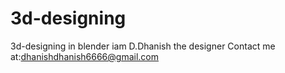 # 3d-designing
3d-designing in blender
iam D.Dhanish
the designer
Contact me at:dhanishdhanish6666@gmail.com


